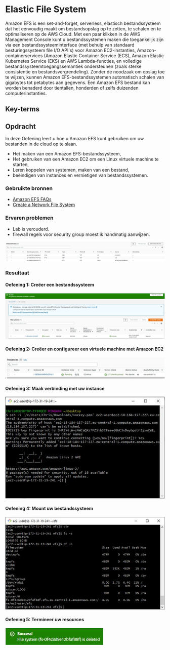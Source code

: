 # Elastic File System
Amazon EFS is een set-and-forget, serverless, elastisch bestandssysteem dat het eenvoudig maakt om bestandsopslag op te zetten, te schalen en te optimaliseren op de AWS Cloud. Met een paar klikken in de AWS Management Console kunt u bestandssystemen maken die toegankelijk zijn via een bestandssysteeminterface (met behulp van standaard besturingssysteem file I/O API's) voor Amazon EC2-instanties, Amazon-containerservices (Amazon Elastic Container Service (ECS), Amazon Elastic Kubernetes Service (EKS) en AWS Lambda-functies, en volledige bestandssysteemtoegangssemantiek ondersteunen (zoals sterke consistentie en bestandsvergrendeling).
Zonder de noodzaak om opslag toe te wijzen, kunnen Amazon EFS-bestandssystemen automatisch schalen van gigabytes tot petabytes aan gegevens. Een Amazon EFS bestand kan worden benaderd door tientallen, honderden of zelfs duizenden computerinstanties.
## Key-terms

## Opdracht

In deze Oefening leert u hoe u Amazon EFS kunt gebruiken om uw bestanden in de cloud op te slaan.
- Het maken van een Amazon EFS-bestandssysteem, 
- Het gebruiken van een Amazon EC2 om een Linux virtuele machine te starten, 
- Leren koppelen van systemen, maken van een bestand, 
- beëindigen van instances en vernietigen van bestandssystemen.


### Gebruikte bronnen
- [Amazon EFS FAQs](https://aws.amazon.com/efs/faq/)
- [Create a Network File System](https://aws.amazon.com/getting-started/tutorials/create-network-file-system/)
### Ervaren problemen
- Lab is verouderd.
- firewall regels voor security group moest ik handmatig aanwijzen.

![securitygroupfix](../00_includes/securitygroupfix.JPG)


### Resultaat

#### Oefening 1: Creëer een bestandssysteem

![filesystem](../00_includes/filesystem.JPG)

#### Oefening 2: Creëer en configureer een virtuele machine met Amazon EC2

![ec2instance](../00_includes/ec2instance.JPG)

#### Oefening 3: Maak verbinding met uw instance

![instanceconnect](../00_includes/instanceconnect.JPG)

#### Oefening 4: Mount uw bestandssysteem

![mountedefs](../00_includes/mountedefs.JPG)

#### Oefening 5: Termineer uw resources

![](../00_includes/efsdel.JPG)